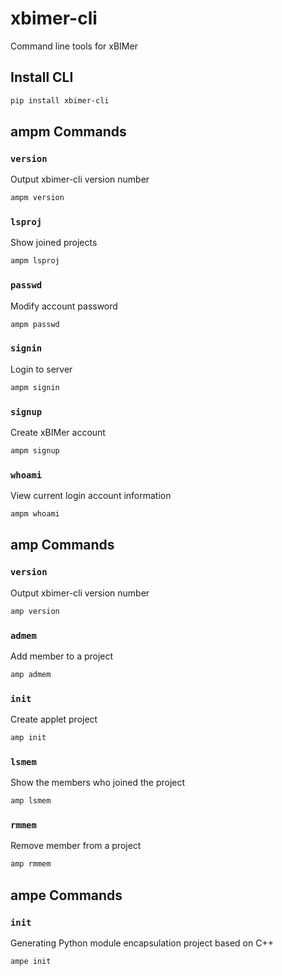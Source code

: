 # xbimer-cli

Command line tools for xBIMer

## Install CLI

```bash
pip install xbimer-cli
```

## ampm Commands

### `version`

Output xbimer-cli version number

```bash
ampm version
```

### `lsproj`

Show joined projects

```bash
ampm lsproj
```

### `passwd`

Modify account password

```bash
ampm passwd
```

### `signin`

Login to server

```bash
ampm signin
```

### `signup`

Create xBIMer account

```bash
ampm signup
```

### `whoami`

View current login account information

```bash
ampm whoami
```

## amp Commands

### `version`

Output xbimer-cli version number

```bash
amp version
```

### `admem`

Add member to a project

```bash
amp admem
```

### `init`

Create applet project

```bash
amp init
```

### `lsmem`

Show the members who joined the project

```bash
amp lsmem
```

### `rmmem`

Remove member from a project

```bash
amp rmmem
```

## ampe Commands

### `init`

Generating Python module encapsulation project based on C++

```bash
ampe init
```
